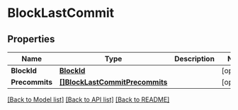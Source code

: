 # BlockLastCommit

## Properties

Name | Type | Description | Notes
------------ | ------------- | ------------- | -------------
**BlockId** | [**BlockId**](BlockID.md) |  | [optional] 
**Precommits** | [**[]BlockLastCommitPrecommits**](Block_last_commit_precommits.md) |  | [optional] 

[[Back to Model list]](../README.md#documentation-for-models) [[Back to API list]](../README.md#documentation-for-api-endpoints) [[Back to README]](../README.md)


